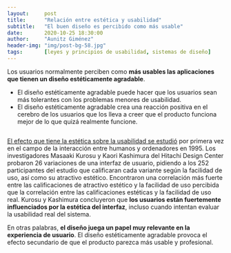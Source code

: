 ```yaml
---
layout:     post
title:      "Relación entre estética y usabilidad"
subtitle:   "El buen diseño es percibido como más usable"
date:       2020-10-25 18:30:00
author:     "Aunitz Giménez"
header-img: "img/post-bg-58.jpg"
tags:       [leyes y principios de usabilidad, sistemas de diseño]
---
```


<p>Los usuarios normalmente perciben como <strong>más usables las aplicaciones que tienen un diseño estéticamente agradable</strong>.</p>

<ul>
    <li>El diseño estéticamente agradable puede hacer que los usuarios sean más tolerantes con los problemas menores de usabilidad.</li>
    <li>El diseño estéticamente agradable crea una reacción positiva en el cerebro de los usuarios que los lleva a creer que el producto funciona mejor de lo que quizá realmente funcione.</li>
</ul>

<p><img src="{{ site.baseurl }}/img/relacion-estetica-usabilidad.jpg" alt=""></p>

<p><a href="https://www.nngroup.com/articles/aesthetic-usability-effect/" target="_blank" rel="noopener">El efecto que tiene la estética sobre la usabilidad se estudió</a> por primera vez en el campo de la interacción entre humanos y ordenadores en 1995. Los investigadores Masaaki Kurosu y Kaori Kashimura del Hitachi Design Center probaron 26 variaciones de una interfaz de usuario, pidiendo a los 252 participantes del estudio que calificaran cada variante según la facilidad de uso, así como su atractivo estético. Encontraron una correlación más fuerte entre las calificaciones de atractivo estético y la facilidad de uso percibida que la correlación entre las calificaciones estéticas y la facilidad de uso real. Kurosu y Kashimura concluyeron que <strong>los usuarios están fuertemente influenciados por la estética del interfaz</strong>, incluso cuando intentan evaluar la usabilidad real del sistema.</p>

<p>En otras palabras, <strong>el diseño juega un papel muy relevante en la experiencia de usuario</strong>. El diseño estéticamente agradable provoca el efecto secundario de que el producto parezca más usable y profesional.</p>